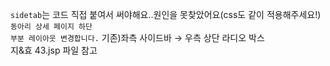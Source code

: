 <code>sidetab</code>는 코드 직접 붙여서 써야해요..원인을 못찾았어요(css도 같이 적용해주세요!)<br>
<code>동아리 상세 페이지 하단 부분 레이아웃 변경합니다.</code> 기존)좌측 사이드바 → 우측 상단 라디오 박스
<br>지&효 43.jsp 파일 참고</br>
